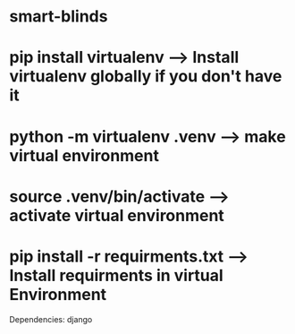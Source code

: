 # smart-blinds

# pip install virtualenv --> Install virtualenv globally if you don't have it 
# python -m virtualenv .venv --> make virtual environment
# source .venv/bin/activate --> activate virtual environment 
# pip install -r requirments.txt --> Install requirments in virtual Environment


Dependencies:
django
